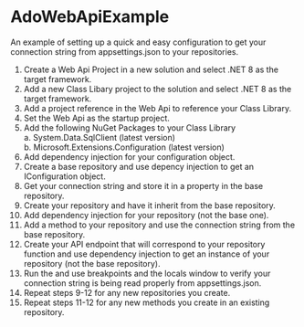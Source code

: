 # AdoWebApiExample

An example of setting up a quick and easy configuration to get your connection string from appsettings.json to your repositories.

1. Create a Web Api Project in a new solution and select .NET 8 as the target framework.
2. Add a new Class Libary project to the solution and select .NET 8 as the target framework.
3. Add a project reference in the Web Api to reference your Class Library.
4. Set the Web Api as the startup project.
5. Add the following NuGet Packages to your Class Library  
 a. System.Data.SqlClient (latest version)  
 b. Microsoft.Extensions.Configuration (latest version)  
6. Add dependency injection for your configuration object.
7. Create a base repository and use depency injection to get an IConfiguration object.
8. Get your connection string and store it in a property in the base repository.
9. Create your repository and have it inherit from the base repository.
10. Add dependency injection for your repository (not the base one).
11. Add a method to your repository and use the connection string from the base repository.
12. Create your API endpoint that will correspond to your repository function and use dependency injection to get an instance of your repository (not the base repository).
13. Run the and use breakpoints and the locals window to verify your connection string is being read properly from appsettings.json.
14. Repeat steps 9-12 for any new repositories you create.
15. Repeat steps 11-12 for any new methods you create in an existing repository.
